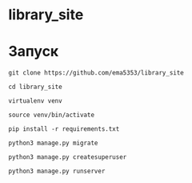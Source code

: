 # library_site

# Запуск
```
git clone https://github.com/ema5353/library_site
```
```
cd library_site
```
``` 
virtualenv venv 
```
``` 
source venv/bin/activate 
```

``` 
pip install -r requirements.txt
```

``` 
python3 manage.py migrate
```
``` 
python3 manage.py createsuperuser
```
``` 
python3 manage.py runserver 
```
